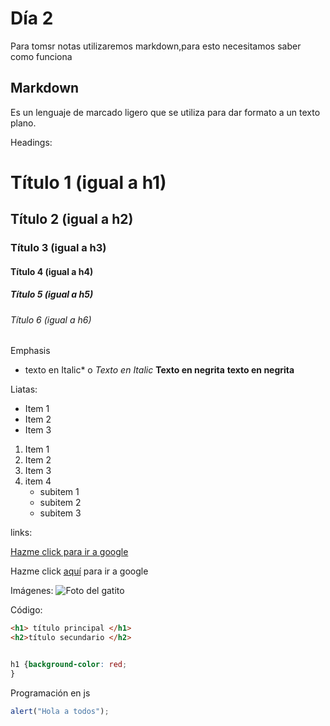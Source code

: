 # Día 2

Para tomsr notas utilizaremos markdown,para esto necesitamos saber como funciona

## Markdown
Es un lenguaje de marcado ligero que se utiliza para dar formato a un texto plano.

Headings:
# Título 1 (igual a h1)
## Título 2 (igual a h2)
### Título 3 (igual a h3)
#### Título 4 (igual a h4)
##### Título 5 (igual a h5)
###### Título 6 (igual a h6)



Emphasis
* texto en Italic* o _Texto en Italic_
**Texto en negrita** __texto en negrita__


Liatas:

- Item 1
- Item 2
- Item 3

1. Item 1
2. Item 2
3. Item 3
4. item 4
    - subitem 1
    - subitem 2
    - subitem 3

links:

[Hazme click para ir a google](https://google.com)

Hazme click [aquí](https://google.com) para ir a google


Imágenes:
![Foto del gatito](https://i.pinimg.com/736x/c2/f6/74/c2f674dbdc34b7c542ca4b45caed0320.jpg)


Código:

```html
<h1> título principal </h1>
<h2>título secundario </h2>

```

```css

h1 {background-color: red;
}
```
Programación en js

```js
alert("Hola a todos");
```
